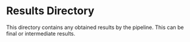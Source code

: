 # Results Directory

This directory contains any obtained results by the pipeline. This can be final or intermediate results.
